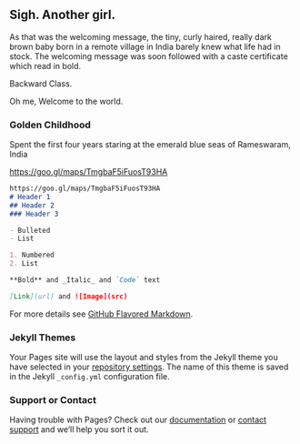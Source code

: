 ## Sigh. Another girl. 

As that was the welcoming message, the tiny, curly haired, really dark brown baby born in a remote village in India barely knew what life had in stock. The welcoming message was soon followed with a caste certificate which read in bold.

Backward Class. 

Oh me, Welcome to the world.

### Golden Childhood

Spent the first four years staring at the emerald blue seas of Rameswaram, India

https://goo.gl/maps/TmgbaF5iFuosT93HA

```markdown
https://goo.gl/maps/TmgbaF5iFuosT93HA
# Header 1
## Header 2
### Header 3

- Bulleted
- List

1. Numbered
2. List

**Bold** and _Italic_ and `Code` text

[Link](url) and ![Image](src)
```

For more details see [GitHub Flavored Markdown](https://guides.github.com/features/mastering-markdown/).

### Jekyll Themes

Your Pages site will use the layout and styles from the Jekyll theme you have selected in your [repository settings](https://github.com/RohiniSwaminathan/rohini.github.io/settings). The name of this theme is saved in the Jekyll `_config.yml` configuration file.

### Support or Contact

Having trouble with Pages? Check out our [documentation](https://help.github.com/categories/github-pages-basics/) or [contact support](https://github.com/contact) and we’ll help you sort it out.
